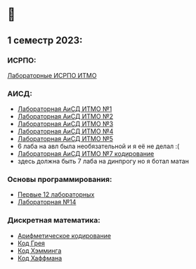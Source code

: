 # 🤠

## 1 семестр 2023:

### ИСРПО: 
[Лабораторные ИСРПО ИТМО](https://github.com/drlinggg/geometric_lib)

### АИСД:
- [Лабораторная АиСД ИТМО №1](https://github.com/drlinggg/lab-aisd-1)
- [Лабораторная АиСД ИТМО №2](https://github.com/drlinggg/lab-aisd-2)
- [Лабораторная АиСД ИТМО №3](https://github.com/drlinggg/lab-aisd-3)
- [Лабораторная АиСД ИТМО №4](https://github.com/drlinggg/lab-aisd-4)
- [Лабораторная АиСД ИТМО №5](https://github.com/drlinggg/aisd-lab-5)
- 6 лаба на авл была необязательной и я её не делал :(
- [Лабораторная АиСД ИТМО №7 кодирование](https://github.com/drlinggg/aisd-lab-7)
- здесь должна быть 7 лаба на динпрогу но я ботал матан

### Основы программирования:
- [Первые 12 лабораторных](https://github.com/drlinggg/op-labs)
- [Лабораторная №14](https://github.com/drlinggg/14labgamelife)
  
### Дискретная математика:

- [Арифметическое кодирование](https://github.com/drlinggg/arifmetic-code)
- [Код Грея](https://github.com/drlinggg/n-gray-code-strings)
- [Код Хэмминга](https://github.com/drlinggg/hamming-code-error-correction)
- [Код Хаффмана](https://github.com/drlinggg/haffman-code)
